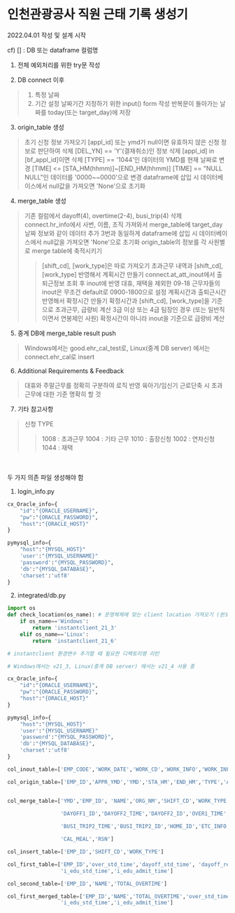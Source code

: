 # 인천관광공사 직원 근태 기록 생성기

2022.04.01 작성 및 설계 시작

cf) [] : DB 또는 dataframe 컬럼명

1. 전체 예외처리를 위한 try문 작성

2. DB connect 이후
 > 1) 특정 날짜
 > 2) 기간 설정
 > 날짜기간 지정하기 위한 input() form 작성
 > 반복문이 돌아가는 날짜를 today(또는 target_day)에 저장
 
3. origin_table 생성
 > 초기 신청 정보 가져오기
 > [appl_id] 또는 ymd가 null이면 유효하지 않은 신청 정보로 판단하여 삭제
 > [DEL_YN] == 'Y'(결재취소)인 정보 삭제
 > [appl_id] in [bf_appl_id]이면 삭제
 > [TYPE] == '1044'인 데이터의 YMD를 현재 날짜로 변경
 > [TIME] <= [STA_HM(hhmm)]~[END_HM(hhmm)]
 > [TIME] == "NULL NULL"인 데이터를 '0000~~0000'으로 변경
 > dataframe에 삽입 시 데이터베이스에서 null값을 가져오면 'None'으로 초기화
 
4. merge_table 생성
 > 기존 컬럼에서 dayoff(4), overtime(2-4), busi_trip(4) 삭제
 > connect.hr_info에서 사번, 이름, 조직 가져와서 merge_table에 target_day 날짜 정보와 같이 데이터 추가
 > 3번과 동일하게 dataframe에 삽입 시 데이터베이스에서 null값을 가져오면 'None'으로 초기화
 > origin_table의 정보를 각 사원별로 merge table에 축적시키기
 > > [shift_cd], [work_type]은 따로 가져오기
 > 초과근무 내역과 [shift_cd], [work_type] 반영해서 계획시간 만들기
 > connect.at_att_inout에서 출퇴근정보 조회 후 inout에 반영 
 > > 대휴, 재택을 제외한 09-18 근무자들의 inout은 무조건 default로 0900-1800으로 설정
 > 계획시간과 출퇴근시간 반영해서 확정시간 만들기
 > 확정시간과 [shift_cd], [work_type]을 기준으로 초과근무, 급량비 계산
 > > 3급 이상 또는 4급 팀장인 경우 (또는 일반직이면서 연봉제인 사원) 확정시간이 아니라 inout을 기준으로 급량비 계산
 
5. 중계 DB에 merge_table result push
 > Windows에서는 good.ehr_cal_test로, Linux(중계 DB server) 에서는 connect.ehr_cal로 insert
 
6. Additional Requirements & Feedback
 > 대휴와 주말근무를 정확히 구분하여 로직 반영
 > 육아기/임신기 근로단축 시 초과근무에 대한 기준 명확히 할 것
 
7. 기타 참고사항
 > 신청 TYPE
 > > 1008 : 초과근무 1004 : 기타 근무 1010 : 출장신청 1002 : 연차신청 1044 : 재택


</br></br>
두 가지 의존 파일 생성해야 함

1. login_info.py
```python
cx_Oracle_info={
    "id":"{ORACLE_USERNAME}",
    "pw":"{ORACLE_PASSWORD}",
    "host":"{ORACLE_HOST}"
}

pymysql_info={
    "host":"{MYSQL_HOST}"
    'user':"{MYSQL_USERNAME}"
    'password':"{MYSQL_PASSWORD}",
    'db':"{MYSQL_DATABASE}",
    'charset':'utf8'
}
```

2. integrated/db.py
``` python
import os
def check_location(os_name): # 운영체제에 맞는 client location 가져오기 (윈도우, 리눅스)
    if os_name=='Windows':
        return 'instantclient_21_3'
    elif os_name=='Linux':
        return 'instantclient_21_6'

# instantclient 환경변수 추가할 때 필요한 디렉토리명 리턴

# Windows에서는 v21_3, Linux(중계 DB server) 에서는 v21_4 사용 중

cx_Oracle_info={
    "id":"{ORACLE_USERNAME}",
    "pw":"{ORACLE_PASSWORD}",
    "host":"{ORACLE_HOST}"
}

pymysql_info={
    "host":"{MYSQL_HOST}"
    'user':"{MYSQL_USERNAME}"
    'password':"{MYSQL_PASSWORD}",
    'db':"{MYSQL_DATABASE}",
    'charset':'utf8'
}

col_inout_table=['EMP_CODE','WORK_DATE','WORK_CD','WORK_INFO','WORK_INFO_DAY','WORK_INFO_CLOCK','HOME_WORK_YN']

col_origin_table=['EMP_ID','APPR_YMD','YMD','STA_HM','END_HM','TYPE','APPL_ID','DEL_YN','BF_APPL_ID','APPL_TXT','REWARD_TYPE', 'RSN']


col_merge_table=['YMD','EMP_ID', 'NAME','ORG_NM','SHIFT_CD','WORK_TYPE','PLAN1','INOUT', 'FIX1','ERROR_INFO','DAYOFF1_TIME',
 
                 'DAYOFF1_ID','DAYOFF2_TIME','DAYOFF2_ID','OVER1_TIME','OVER1_ID','BUSI_TRIP1_TIME','BUSI_TRIP1_ID',

                 'BUSI_TRIP2_TIME','BUSI_TRIP2_ID','HOME_ID','ETC_INFO','ETC_ID','REWARD_TIME','REWARD_ID','CAL_OVERTIME',

                 'CAL_MEAL','RSN']

col_insert_table=['EMP_ID','SHIFT_CD','WORK_TYPE']

col_first_table=['EMP_ID','over_std_time','dayoff_std_time', 'dayoff_rest_time','p_edu_std_time','p_edu_admit_time',
                 'i_edu_std_time','i_edu_admit_time']

col_second_table=['EMP_ID','NAME','TOTAL_OVERTIME']

col_first_merged_table=['EMP_ID','NAME','TOTAL_OVERTIME','over_std_time','dayoff_std_time', 'dayoff_rest_time','p_edu_std_time','p_edu_admit_time',
                 'i_edu_std_time','i_edu_admit_time']
```